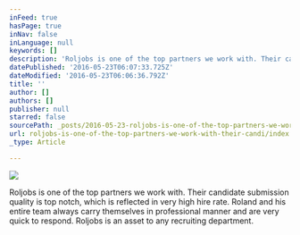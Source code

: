 ```yaml
---
inFeed: true
hasPage: true
inNav: false
inLanguage: null
keywords: []
description: 'Roljobs is one of the top partners we work with. Their candidate submission quality is top notch, which is reflected in very high hire rate. Roland and his entire team always carry themselves in professional manner and are very quick to respond. Roljobs is an asset to any recruiting department.'
datePublished: '2016-05-23T06:07:33.725Z'
dateModified: '2016-05-23T06:06:36.792Z'
title: ''
author: []
authors: []
publisher: null
starred: false
sourcePath: _posts/2016-05-23-roljobs-is-one-of-the-top-partners-we-work-with-their-candi.md
url: roljobs-is-one-of-the-top-partners-we-work-with-their-candi/index.html
_type: Article

---
```

![](https://the-grid-user-content.s3-us-west-2.amazonaws.com/2f69d698-9739-4d79-9b36-30c7ac026b32.jpg)

Roljobs is one of the top partners we work with. Their candidate submission quality is top notch, which is reflected in very high hire rate. Roland and his entire team always carry themselves in professional manner and are very quick to respond. Roljobs is an asset to any recruiting department.